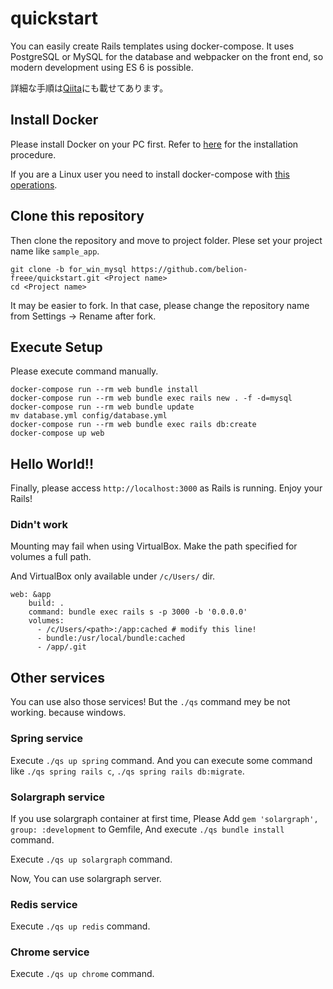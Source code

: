 # quickstart
You can easily create Rails templates using docker-compose.
It uses PostgreSQL or MySQL for the database and webpacker on the front end, so modern development using ES 6 is possible.

詳細な手順は[Qiita](https://qiita.com/belion_freee/items/f0ef60a08299c9febbdf)にも載せてあります。

## Install Docker
Please install Docker on your PC first.
Refer to [here](https://docs.docker.com/install/) for the installation procedure.

If you are a Linux user you need to install docker-compose with [this operations](https://docs.docker.com/compose/install/#install-compose).

## Clone this repository
Then clone the repository and move to project folder.
Plese set your project name like `sample_app`.

```
git clone -b for_win_mysql https://github.com/belion-freee/quickstart.git <Project name>
cd <Project name>
```

It may be easier to fork. In that case, please change the repository name from Settings -> Rename after fork.

## Execute Setup
Please execute command manually.

```
docker-compose run --rm web bundle install
docker-compose run --rm web bundle exec rails new . -f -d=mysql
docker-compose run --rm web bundle update
mv database.yml config/database.yml
docker-compose run --rm web bundle exec rails db:create
docker-compose up web
```

## Hello World!!
Finally, please access `http://localhost:3000` as Rails is running.
Enjoy your Rails!

### Didn't work
Mounting may fail when using VirtualBox.
Make the path specified for volumes a full path.

And VirtualBox only available under `/c/Users/` dir.

```
web: &app
    build: .
    command: bundle exec rails s -p 3000 -b '0.0.0.0'
    volumes:
      - /c/Users/<path>:/app:cached # modify this line!
      - bundle:/usr/local/bundle:cached
      - /app/.git
```

## Other services
You can use also those services!
But the `./qs` command mey be not working. because windows.

### Spring service
Execute `./qs up spring` command.
And you can execute some command like `./qs spring rails c`, `./qs spring rails db:migrate`.

### Solargraph service
If you use solargraph container at first time, Please Add `gem 'solargraph', group: :development` to Gemfile, And execute `./qs bundle install` command.

Execute `./qs up solargraph` command.

Now, You can use solargraph server.

### Redis service
Execute `./qs up redis` command.

### Chrome service
Execute `./qs up chrome` command.
